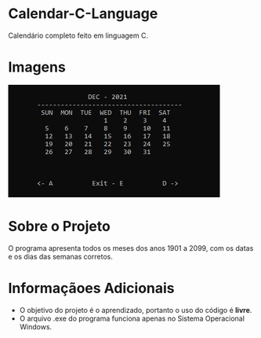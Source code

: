 # Calendar-C-Language
Calendário completo feito em linguagem C.

# Imagens

![a](https://github.com/Paulo-Henrique-Silva/Calendar-C-Language/blob/master/Images/Capturar.PNG)

# Sobre o Projeto
O programa apresenta todos os meses dos anos 1901 a 2099, com os datas e os dias das semanas corretos.

# Informaçãoes Adicionais
- O objetivo do projeto é o aprendizado, portanto o uso do código é **livre**.
- O arquivo .exe do programa funciona apenas no Sistema Operacional Windows.
